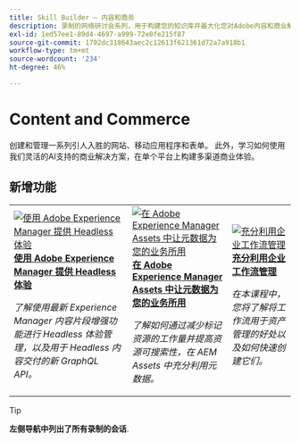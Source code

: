 ```yaml
---
title: Skill Builder — 内容和商务
description: 录制的网络研讨会系列，用于构建您的知识库并最大化您对Adobe内容和商业解决方案的投资
exl-id: 1ed57ee1-89d4-4697-a999-72e0fe215f87
source-git-commit: 1792dc318643aec2c12613f621361d72a7a918b1
workflow-type: tm+mt
source-wordcount: '234'
ht-degree: 46%

---
```


# Content and Commerce

创建和管理一系列引人入胜的网站、移动应用程序和表单。 此外，学习如何使用我们灵活的AI支持的商业解决方案，在单个平台上构建多渠道商业体验。

## 新增功能

<table>
<tr>
  <td>
    <a href="https://experienceleague.adobe.com/docs/skill-builder-events/skill-builder/content-and-commerce/2022/headless.html">
      <img alt="使用 Adobe Experience Manager 提供 Headless 体验" src="https://video.tv.adobe.com/v/343816?format=jpeg" />
    </a>
     <div>
      <a href="https://experienceleague.adobe.com/docs/skill-builder-events/skill-builder/content-and-commerce/2022/headless.html">
        <strong>使用 Adobe Experience Manager 提供 Headless 体验</strong>
      </a>
    </div>
    <p>
    <em>了解使用最新 Experience Manager 内容片段增强功能进行 Headless 体验管理，以及用于 Headless 内容交付的新 GraphQL API。</em>
    <p>
  </td>
  <td>
    <a href="https://experienceleague.adobe.com/docs/skill-builder-events/skill-builder/content-and-commerce/2022/metadata.html">
      <img alt="在 Adobe Experience Manager Assets 中让元数据为您的业务所用" src="https://video.tv.adobe.com/v/343815?format=jpeg" />
    </a>
     <div>
      <a href="https://experienceleague.adobe.com/docs/skill-builder-events/skill-builder/content-and-commerce/2022/metadata.html">
        <strong>在 Adobe Experience Manager Assets 中让元数据为您的业务所用</strong>
      </a>
    </div>
    <p>
    <em>了解如何通过减少标记资源的工作量并提高资源可搜索性，在 AEM Assets 中充分利用元数据。</em>
    <p>
  </td>  
  <td>
    <a href="https://experienceleague.adobe.com/docs/skill-builder-events/skill-builder/content-and-commerce/2022/workflow.html">
      <img alt="充分利用企业工作流管理" src="https://video.tv.adobe.com/v/343817?format=jpeg" />
    </a>
     <div>
      <a href="https://experienceleague.adobe.com/docs/skill-builder-events/skill-builder/content-and-commerce/2022/workflow.html">
        <strong>充分利用企业工作流管理</strong>
      </a>
    </div>
    <p>
    <em>在本课程中，您将了解将工作流用于资产管理的好处以及如何快速创建它们。</em>
    <p>
  </td>
</tr>
</table>

>[!TIP]
>
>**左侧导航中列出了所有录制的会话**.
